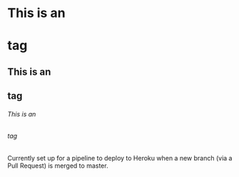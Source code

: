 # This is an <h1> tag
## This is an <h2> tag
###### This is an <h6> tag
Currently set up for a pipeline to deploy to Heroku when a new branch (via a Pull Request) is merged to master.
